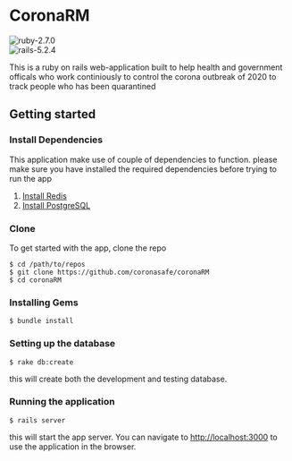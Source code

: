 
# CoronaRM  
![ruby-2.7.0](https://img.shields.io/badge/Ruby-v2.7.0-green.svg)   
![rails-5.2.4](https://img.shields.io/badge/Rails-v6.0.2-brightgreen.svg)   
  
This is a ruby on rails web-application built to help health and government officals who work continiously to control the corona outbreak of 2020   to track people who has been quarantined

## Getting started

### Install Dependencies
This application make use of couple of dependencies to function. please make sure you have installed the required dependencies before trying to run the app

 1. [Install Redis](https://redis.io/topics/quickstart)
 2. [Install PostgreSQL](https://www.postgresqltutorial.com/install-postgresql/)
 
 
### Clone
To get started with the app, clone the repo 
```
$ cd /path/to/repos
$ git clone https://github.com/coronasafe/coronaRM
$ cd coronaRM
```

### Installing Gems

```
$ bundle install
```

### Setting up the database
```
$ rake db:create
```

this will create both the development and testing database.

### Running the application

```
$ rails server
```

this will start the app server. You can navigate to [http://localhost:3000](http://localhost:3000) to use the application in the browser.
